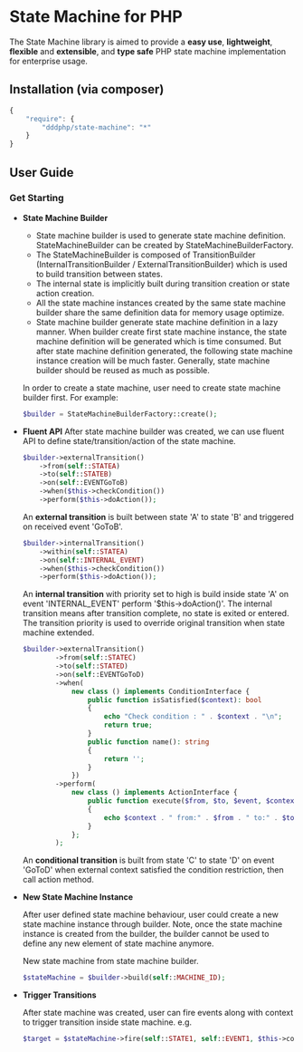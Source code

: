 State Machine for PHP
========
The State Machine library is aimed to provide a **easy use**, **lightweight**, **flexible** and **extensible**, and **type safe** PHP state machine implementation for enterprise usage.

Installation (via composer)
---------------

```js
{
    "require": {
        "dddphp/state-machine": "*"
    }
}
```
User Guide
----------------
### Get Starting

* **State Machine Builder**

    - State machine builder is used to generate state machine definition. StateMachineBuilder can be created by StateMachineBuilderFactory.
    - The StateMachineBuilder is composed of TransitionBuilder (InternalTransitionBuilder / ExternalTransitionBuilder) which is used to build transition between states.
    - The internal state is implicitly built during transition creation or state action creation.
    - All the state machine instances created by the same state machine builder share the same definition data for memory usage optimize.
    - State machine builder generate state machine definition in a lazy manner. When builder create first state machine instance, the state machine definition will be generated which is time consumed. But after state machine definition generated, the following state machine instance creation will be much faster. Generally, state machine builder should be reused as much as possible.

    In order to create a state machine, user need to create state machine builder first. For example:

    ```php
    $builder = StateMachineBuilderFactory::create();
    ```

* **Fluent API**
After state machine builder was created, we can use fluent API to define state/transition/action of the state machine.

    ```php
    $builder->externalTransition()
        ->from(self::STATEA)
        ->to(self::STATEB)
        ->on(self::EVENTGoToB)
        ->when($this->checkCondition())
        ->perform($this->doAction());
    ```

    An **external transition** is built between state 'A' to state 'B' and triggered on received event 'GoToB'.

    ```php
    $builder->internalTransition()
        ->within(self::STATEA)
        ->on(self::INTERNAL_EVENT)
        ->when($this->checkCondition())
        ->perform($this->doAction());
    ```

    An **internal transition** with priority set to high is build inside state 'A' on event 'INTERNAL_EVENT' perform '$this->doAction()'. The internal transition means after transition complete, no state is exited or entered. The transition priority is used to override original transition when state machine extended.

    ```php
    $builder->externalTransition()
            ->from(self::STATEC)
            ->to(self::STATED)
            ->on(self::EVENTGoToD)
            ->when(
                new class () implements ConditionInterface {
                    public function isSatisfied($context): bool
                    {
                        echo "Check condition : " . $context . "\n";
                        return true;
                    }
                    public function name(): string
                    {
                        return '';
                    }
                })
            ->perform(
                new class () implements ActionInterface {
                    public function execute($from, $to, $event, $context): void
                    {
                        echo $context . " from:" . $from . " to:" . $to . " on:" . $event;
                    }
                };
            );
    ```

    An **conditional transition** is built from state 'C' to state 'D' on event 'GoToD' when external context satisfied the condition restriction, then call action method.

*   **New State Machine Instance**

    After user defined state machine behaviour, user could create a new state machine instance through builder. Note, once the state machine instance is created from the builder, the builder cannot be used to define any new element of state machine anymore.

    New state machine from state machine builder.

    ```php
    $stateMachine = $builder->build(self::MACHINE_ID);
    ```

*   **Trigger Transitions**

    After state machine was created, user can fire events along with context to trigger transition inside state machine. e.g.

    ```php
    $target = $stateMachine->fire(self::STATE1, self::EVENT1, $this->context);
    ```
